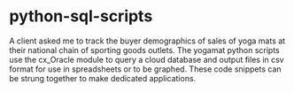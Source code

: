 # python-sql-scripts
A client asked me to track the buyer demographics of sales of yoga mats at their national chain of sporting goods outlets.   The yogamat python scripts use the cx_Oracle module to query a cloud database and output files in csv format for use in spreadsheets or to be graphed.  These code snippets can be strung together to make dedicated applications.
